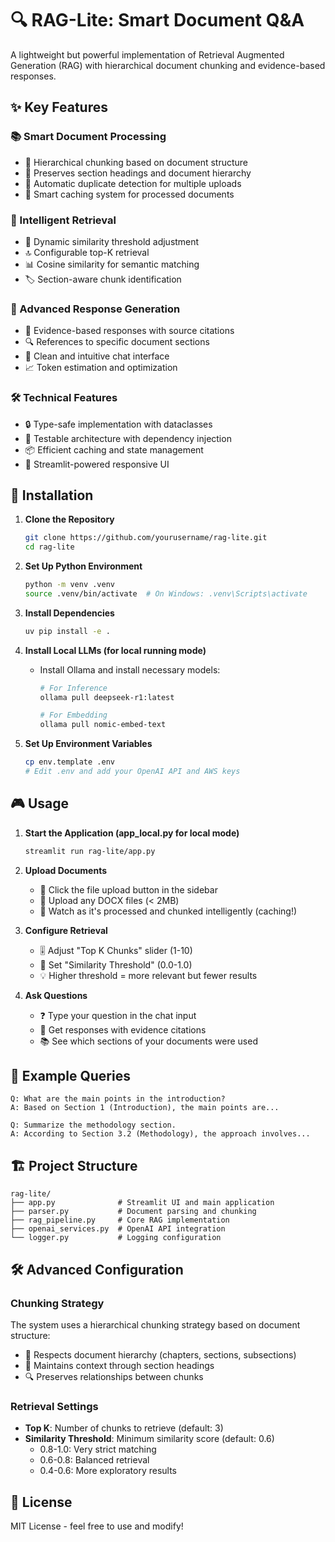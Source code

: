 # 🔍 RAG-Lite: Smart Document Q&A

A lightweight but powerful implementation of Retrieval Augmented Generation (RAG) with hierarchical document chunking and evidence-based responses.

## ✨ Key Features

### 📚 Smart Document Processing
- 🎯 Hierarchical chunking based on document structure
- 📑 Preserves section headings and document hierarchy
- 🔄 Automatic duplicate detection for multiple uploads
- 💾 Smart caching system for processed documents

### 🧠 Intelligent Retrieval
- 🎯 Dynamic similarity threshold adjustment
- 🔝 Configurable top-K retrieval
- 📊 Cosine similarity for semantic matching
- 🏷️ Section-aware chunk identification

### 🤖 Advanced Response Generation
- 📝 Evidence-based responses with source citations
- 🔍 References to specific document sections
- 🎨 Clean and intuitive chat interface
- 📈 Token estimation and optimization

### 🛠️ Technical Features
- 🔒 Type-safe implementation with dataclasses
- 🧪 Testable architecture with dependency injection
- 📦 Efficient caching and state management
- 🚀 Streamlit-powered responsive UI

## 🚀 Installation

1. **Clone the Repository**
   ```bash
   git clone https://github.com/yourusername/rag-lite.git
   cd rag-lite
   ```

2. **Set Up Python Environment**
   ```bash
   python -m venv .venv
   source .venv/bin/activate  # On Windows: .venv\Scripts\activate
   ```

3. **Install Dependencies**
   ```bash
   uv pip install -e .
   ```

4. **Install Local LLMs (for local running mode)**
   - Install Ollama and install necessary models:
     ```bash
     # For Inference
     ollama pull deepseek-r1:latest

     # For Embedding
     ollama pull nomic-embed-text
     ```

5. **Set Up Environment Variables**
   ```bash
   cp env.template .env
   # Edit .env and add your OpenAI API and AWS keys
   ```

## 🎮 Usage

1. **Start the Application (app_local.py for local mode)**
   ```bash
   streamlit run rag-lite/app.py
   ```

2. **Upload Documents**
   - 📂 Click the file upload button in the sidebar
   - 📄 Upload any DOCX files (< 2MB)
   - 🔄 Watch as it's processed and chunked intelligently (caching!)

3. **Configure Retrieval**
   - 🎚️ Adjust "Top K Chunks" slider (1-10)
   - 🎯 Set "Similarity Threshold" (0.0-1.0)
   - 💡 Higher threshold = more relevant but fewer results

4. **Ask Questions**
   - ❓ Type your question in the chat input
   - 🤖 Get responses with evidence citations
   - 📚 See which sections of your documents were used

## 🎯 Example Queries

```
Q: What are the main points in the introduction?
A: Based on Section 1 (Introduction), the main points are...

Q: Summarize the methodology section.
A: According to Section 3.2 (Methodology), the approach involves...
```

## 🏗️ Project Structure

```
rag-lite/
├── app.py              # Streamlit UI and main application
├── parser.py           # Document parsing and chunking
├── rag_pipeline.py     # Core RAG implementation
├── openai_services.py  # OpenAI API integration
└── logger.py           # Logging configuration
```

## 🛠️ Advanced Configuration

### Chunking Strategy
The system uses a hierarchical chunking strategy based on document structure:
- 📑 Respects document hierarchy (chapters, sections, subsections)
- 🎯 Maintains context through section headings
- 🔍 Preserves relationships between chunks

### Retrieval Settings
- **Top K**: Number of chunks to retrieve (default: 3)
- **Similarity Threshold**: Minimum similarity score (default: 0.6)
  - 0.8-1.0: Very strict matching
  - 0.6-0.8: Balanced retrieval
  - 0.4-0.6: More exploratory results

## 📝 License

MIT License - feel free to use and modify! 